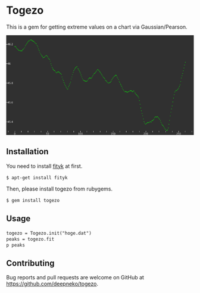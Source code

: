 # Togezo

This is a gem for getting extreme values on a chart via Gaussian/Pearson.

![togezo](https://github.com/deepneko/togezo/blob/master/togezo.gif "togezo")

## Installation

You need to install [fityk](http://fityk.nieto.pl/ "fityk") at first.

    $ apt-get install fityk

Then, please install togezo from rubygems.

    $ gem install togezo

## Usage

    togezo = Togezo.init("hoge.dat")
    peaks = togezo.fit
    p peaks

## Contributing

Bug reports and pull requests are welcome on GitHub at https://github.com/deepneko/togezo.

